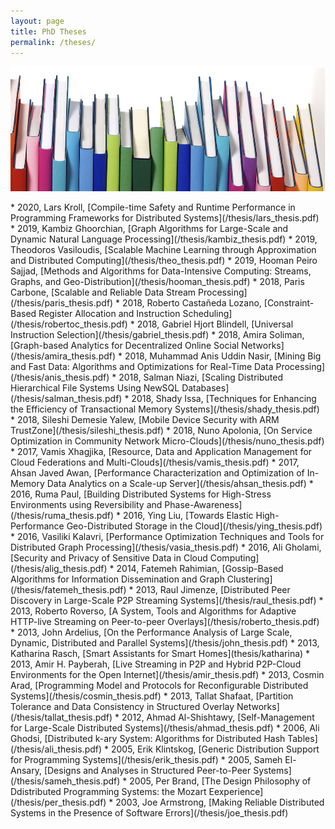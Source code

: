```yaml
---
layout: page
title: PhD Theses
permalink: /theses/
---
```


<center><img src="/images/thesis.jpg" width="1000" height="200" align="center"></center>

<br>
* 2020, Lars Kroll, [Compile-time Safety and Runtime Performance in Programming Frameworks for Distributed Systems](/thesis/lars_thesis.pdf)
* 2019, Kambiz Ghoorchian, [Graph Algorithms for Large-Scale and Dynamic Natural Language Processing](/thesis/kambiz_thesis.pdf)
* 2019, Theodoros Vasiloudis, [Scalable Machine Learning through Approximation and Distributed Computing](/thesis/theo_thesis.pdf)
* 2019, Hooman Peiro Sajjad, [Methods and Algorithms for Data-Intensive Computing: Streams, Graphs, and Geo-Distribution](/thesis/hooman_thesis.pdf)
* 2018, Paris Carbone, [Scalable and Reliable Data Stream Processing](/thesis/paris_thesis.pdf)
* 2018, Roberto Castañeda Lozano, [Constraint-Based Register Allocation and Instruction Scheduling](/thesis/robertoc_thesis.pdf)
* 2018, Gabriel Hjort Blindell, [Universal Instruction Selection](/thesis/gabriel_thesis.pdf)
* 2018, Amira Soliman, [Graph-based Analytics for Decentralized Online Social Networks](/thesis/amira_thesis.pdf)
* 2018, Muhammad Anis Uddin Nasir, [Mining Big and Fast Data: Algorithms and Optimizations for Real-Time Data Processing](/thesis/anis_thesis.pdf)
* 2018, Salman Niazi, [Scaling Distributed Hierarchical File Systems Using NewSQL Databases](/thesis/salman_thesis.pdf)
* 2018, Shady Issa, [Techniques for Enhancing the Efficiency of Transactional Memory Systems](/thesis/shady_thesis.pdf)
* 2018, Sileshi Demesie Yalew, [Mobile Device Security with ARM TrustZone](/thesis/sileshi_thesis.pdf)
* 2018, Nuno Apolonia, [On Service Optimization in Community Network Micro-Clouds](/thesis/nuno_thesis.pdf)
* 2017, Vamis Xhagjika, [Resource, Data and Application Management for Cloud Federations and Multi-Clouds](/thesis/vamis_thesis.pdf)
* 2017, Ahsan Javed Awan, [Performance Characterization and Optimization of In-Memory Data Analytics on a Scale-up Server](/thesis/ahsan_thesis.pdf)
* 2016, Ruma Paul, [Building Distributed Systems for High-Stress Environments using Reversibility and Phase-Awareness](/thesis/ruma_thesis.pdf)
* 2016, Ying Liu, [Towards Elastic High-Performance Geo-Distributed Storage in the Cloud](/thesis/ying_thesis.pdf)
* 2016, Vasiliki Kalavri, [Performance Optimization Techniques and Tools for Distributed Graph Processing](/thesis/vasia_thesis.pdf)
* 2016, Ali Gholami, [Security and Privacy of Sensitive Data in Cloud Computing](/thesis/alig_thesis.pdf)
* 2014, Fatemeh Rahimian, [Gossip-Based Algorithms for Information Dissemination and Graph Clustering](/thesis/fatemeh_thesis.pdf)
* 2013, Raul Jimenze, [Distributed Peer Discovery in Large-Scale P2P Streaming Systems](/thesis/raul_thesis.pdf)
* 2013, Roberto Roverso, [A System, Tools and Algorithms for Adaptive HTTP-live Streaming on Peer-to-peer Overlays](/thesis/roberto_thesis.pdf)
* 2013, John Ardelius, [On the Performance Analysis of Large Scale, Dynamic, Distributed and Parallel Systems](/thesis/john_thesis.pdf)
* 2013, Katharina Rasch, [Smart Assistants for Smart Homes](thesis/katharina)
* 2013, Amir H. Payberah, [Live Streaming in P2P and Hybrid P2P-Cloud Environments for the Open Internet](/thesis/amir_thesis.pdf)
* 2013, Cosmin Arad, [Programming Model and Protocols for Reconfigurable Distributed Systems](/thesis/cosmin_thesis.pdf)
* 2013, Tallat Shafaat, [Partition Tolerance and Data Consistency in Structured Overlay Networks](/thesis/tallat_thesis.pdf)
* 2012, Ahmad Al-Shishtawy, [Self-Management for Large-Scale Distributed Systems](/thesis/ahmad_thesis.pdf)
* 2006, Ali Ghodsi, [Distributed k-ary System: Algorithms for Distributed Hash Tables](/thesis/ali_thesis.pdf)
* 2005, Erik Klintskog, [Generic Distribution Support for Programming Systems](/thesis/erik_thesis.pdf)
* 2005, Sameh El-Ansary, [Designs and Analyses in Structured Peer-to-Peer Systems](/thesis/sameh_thesis.pdf)
* 2005, Per Brand, [The Design Philosophy of Ddistributed Programming Systems: the Mozart Eexperience](/thesis/per_thesis.pdf)
* 2003, Joe Armstrong, [Making Reliable Distributed Systems in the Presence of Software Errors](/thesis/joe_thesis.pdf)



